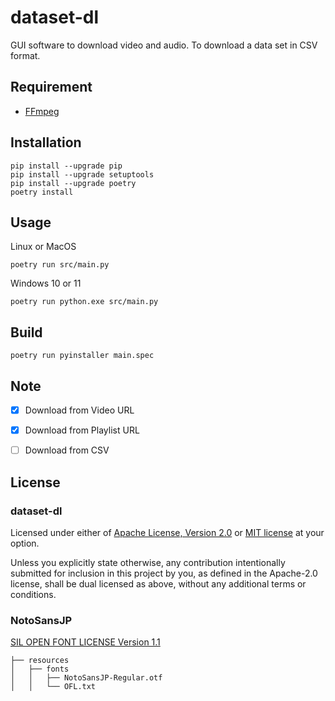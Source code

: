 # dataset-dl

GUI software to download video and audio.
To download a data set in CSV format.


## Requirement

* [FFmpeg](https://ffmpeg.org/)


## Installation

```
pip install --upgrade pip
pip install --upgrade setuptools
pip install --upgrade poetry
poetry install
```


## Usage

Linux or MacOS    
```
poetry run src/main.py
```

Windows 10 or 11
```
poetry run python.exe src/main.py
```


## Build

```
poetry run pyinstaller main.spec
```


## Note

- [x] Download from Video URL
- [x] Download from Playlist URL
- [ ] Download from CSV


## License

### dataset-dl

Licensed under either of [Apache License, Version 2.0](LICENSE-APACHE) or [MIT license](LICENSE-MIT) at your option.  

Unless you explicitly state otherwise, any contribution intentionally submitted for inclusion in this project by you, as defined in the Apache-2.0 license, shall be dual licensed as above, without any additional terms or conditions.


### NotoSansJP

[SIL OPEN FONT LICENSE Version 1.1](resources/fonts/OFL.txt)

```
├── resources  
│   ├── fonts  
│   │   ├── NotoSansJP-Regular.otf  
│   │   └── OFL.txt
```